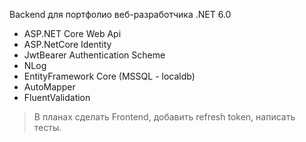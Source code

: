 Backend для портфолио веб-разработчика
.NET 6.0
- ASP.NET Core Web Api
- ASP.NetCore Identity
- JwtBearer Authentication Scheme
- NLog
- EntityFramework Core (MSSQL - localdb)
- AutoMapper
- FluentValidation
> В планах сделать Frontend,
> добавить refresh token,
> написать тесты.

